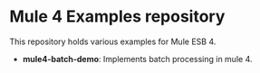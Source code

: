 # Mule 4 Examples repository

This repository holds various examples for Mule ESB 4.

* **mule4-batch-demo**: Implements batch processing in mule 4.
